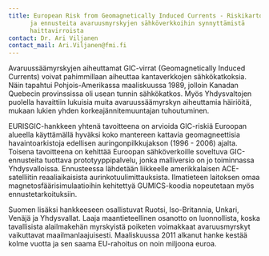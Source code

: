```yaml
---
title: European Risk from Geomagnetically Induced Currents - Riskikartoitusta
      ja ennusteita avaruusmyrskyjen sähköverkkoihin synnyttämistä
      haittavirroista
contact: Dr. Ari Viljanen
contact_mail: Ari.Viljanen@fmi.fi
---
```


Avaruussäämyrskyjen aiheuttamat GIC-virrat (Geomagnetically Induced
Currents) voivat pahimmillaan aiheuttaa kantaverkkojen sähkökatkoksia.
Näin tapahtui Pohjois-Amerikassa maaliskuussa 1989, jolloin Kanadan
Quebecin provinssissa oli usean tunnin sähkökatkos. Myös Yhdysvaltojen
puolella havaittiin lukuisia muita avaruussäämyrskyn aiheuttamia
häiriöitä, mukaan lukien yhden korkeajännitemuuntajan tuhoutuminen.

 EURISGIC-hankkeen yhtenä tavoitteena on arvioida GIC-riskiä Euroopan
alueella käyttämällä hyväksi koko mantereen kattavia geomagneettisia
havaintoarkistoja edellisen auringonpilkkujakson (1996 - 2006) ajalta.
Toisena tavoitteena on kehittää Euroopan sähköverkoille soveltuva
GIC-ennusteita tuottava prototyyppipalvelu, jonka malliversio on jo
toiminnassa Yhdysvalloissa. Ennusteessa lähdetään liikkeelle
amerikkalaisen ACE-satelliitin reaaliaikaisista
aurinkotuulimittauksista. Ilmatieteen laitoksen omaa
magnetosfäärisimulaatioihin kehitettyä GUMICS-koodia nopeutetaan myös
ennustetarkoituksiin.

 Suomen lisäksi hankkeeseen osallistuvat Ruotsi, Iso-Britannia, Unkari,
Venäjä ja Yhdysvallat. Laaja maantieteellinen osanotto on luonnollista,
koska tavallisista alailmakehän myrskyistä poiketen voimakkaat
avaruusmyrskyt vaikuttavat maailmanlaajuisesti. Maaliskuussa 2011
alkanut hanke kestää kolme vuotta ja sen saama EU-rahoitus on noin
miljoona euroa.
